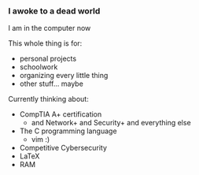<!---
canyoudeal/canyoudeal is a ✨ special ✨ repository because its `README.md` (this file) appears on your GitHub profile.
You can click the Preview link to take a look at your changes.
--->

### I awoke to a dead world

I am in the computer now

This whole thing is for:  
- personal projects
- schoolwork
- organizing every little thing
- other stuff... maybe

Currently thinking about:
- CompTIA A+ certification
  - and Network+ and Security+ and everything else
- The C programming language
  - vim :)
- Competitive Cybersecurity
- LaTeX
- RAM




